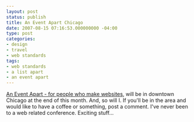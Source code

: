 ```yaml
---
layout: post
status: publish
title: An Event Apart Chicago
date: 2007-08-15 07:16:53.000000000 -04:00
type: post
categories:
- design
- travel
- web standards
tags:
- web standards
- a list apart
- an event apart
---
```

<a href="http://aneventapart.com/">An Event Apart - for people who make websites</a>, will be in downtown Chicago at the end of this month. And, so will I. If you'll be in the area and would like to have a coffee or something, post a comment. I've never been to a web related conference. Exciting stuff...
